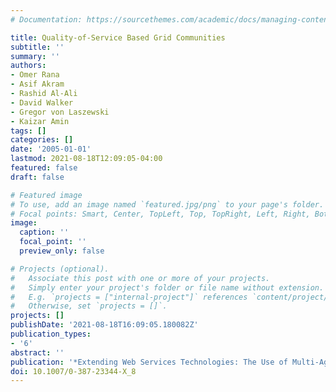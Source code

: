 ```yaml
---
# Documentation: https://sourcethemes.com/academic/docs/managing-content/

title: Quality-of-Service Based Grid Communities
subtitle: ''
summary: ''
authors:
- Omer Rana
- Asif Akram
- Rashid Al-Ali
- David Walker
- Gregor von Laszewski
- Kaizar Amin
tags: []
categories: []
date: '2005-01-01'
lastmod: 2021-08-18T12:09:05-04:00
featured: false
draft: false

# Featured image
# To use, add an image named `featured.jpg/png` to your page's folder.
# Focal points: Smart, Center, TopLeft, Top, TopRight, Left, Right, BottomLeft, Bottom, BottomRight.
image:
  caption: ''
  focal_point: ''
  preview_only: false

# Projects (optional).
#   Associate this post with one or more of your projects.
#   Simply enter your project's folder or file name without extension.
#   E.g. `projects = ["internal-project"]` references `content/project/deep-learning/index.md`.
#   Otherwise, set `projects = []`.
projects: []
publishDate: '2021-08-18T16:09:05.180082Z'
publication_types:
- '6'
abstract: ''
publication: '*Extending Web Services Technologies: The Use of Multi-Agent Approaches*'
doi: 10.1007/0-387-23344-X_8
---
```

